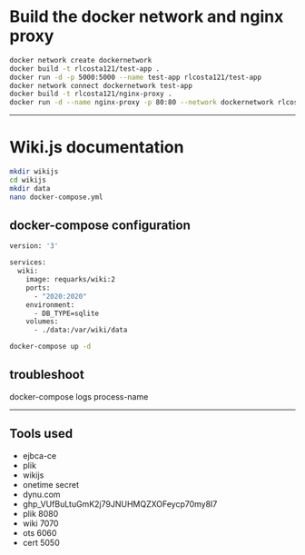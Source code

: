 # Build the docker network and nginx proxy

```bash
docker network create dockernetwork
docker build -t rlcosta121/test-app .
docker run -d -p 5000:5000 --name test-app rlcosta121/test-app
docker network connect dockernetwork test-app
docker build -t rlcosta121/nginx-proxy .
docker run -d --name nginx-proxy -p 80:80 --network dockernetwork rlcosta121/nginx-proxy
```

---

# Wiki.js documentation

```bash
mkdir wikijs
cd wikijs
mkdir data
nano docker-compose.yml
```

## docker-compose configuration
```bash
version: '3'

services:
  wiki:
    image: requarks/wiki:2
    ports:
      - "2020:2020"
    environment:
      - DB_TYPE=sqlite
    volumes:
      - ./data:/var/wiki/data
```

```sh
docker-compose up -d
```

## troubleshoot
docker-compose logs process-name

---

## Tools used

- ejbca-ce
- plik
- wikijs
- onetime secret
- dynu.com
- 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
- plik 8080
- wiki 7070
- ots  6060
- cert 5050
